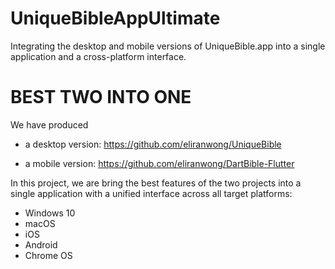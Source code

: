 # UniqueBibleAppUltimate
Integrating the desktop and mobile versions of UniqueBible.app into a single application and a cross-platform interface.

# BEST TWO INTO ONE

We have produced

- a desktop version: https://github.com/eliranwong/UniqueBible

- a mobile version: https://github.com/eliranwong/DartBible-Flutter

In this project, we are bring the best features of the two projects into a single application with a unified interface across all target platforms:
* Windows 10
* macOS
* iOS
* Android
* Chrome OS
